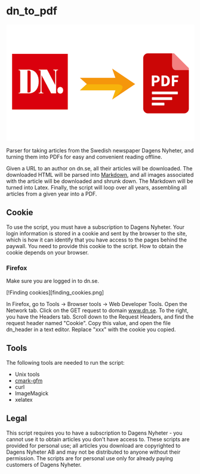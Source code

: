 # dn_to_pdf
![dn_to_pdf](dn_to_pdf.png)

Parser for taking articles from the Swedish newspaper Dagens Nyheter, and turning them into PDFs for easy and convenient reading offline.

Given a URL to an author on dn.se, all their articles will be downloaded. The downloaded HTML will be parsed into [Markdown](https://en.wikipedia.org/wiki/Markdown), and all images associated with the article will be downloaded and shrunk down. The Markdown will be turned into Latex. Finally, the script will loop over all years, assembling all articles from a given year into a PDF.


## Cookie
To use the script, you must have a subscription to Dagens Nyheter. Your login information is stored in a cookie and sent by the browser to the site, which is how it can identify that you have access to the pages behind the paywall. You need to provide this cookie to the script. How to obtain the cookie depends on your browser.

### Firefox
Make sure you are logged in to dn.se.

[!Finding cookies][finding_cookies.png]

In Firefox, go to Tools -> Browser tools -> Web Developer Tools. Open the Network tab. Click on the GET request to domain www.dn.se. To the right, you have the Headers tab. Scroll down to the Request Headers, and find the request header named "Cookie". Copy this value, and open the file dn_header in a text editor. Replace "xxx" with the cookie you copied.


## Tools
The following tools are needed to run the script:

* Unix tools
* [cmark-gfm](https://github.com/github/cmark-gfm)
* curl
* ImageMagick
* xelatex

## Legal
This script requires you to have a subscription to Dagens Nyheter - you cannot use it to obtain articles you don't have access to. These scripts are provided for personal use; all articles you download are copyrighted to Dagens Nyheter AB and may not be distributed to anyone without their permission. The scripts are for personal use only for already paying customers of Dagens Nyheter.
